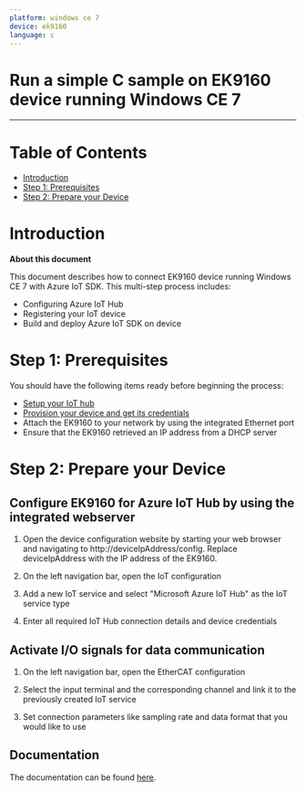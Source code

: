 ```yaml
---
platform: windows ce 7
device: ek9160
language: c
---
```


Run a simple C sample on EK9160 device running Windows CE 7
===
---

# Table of Contents

-   [Introduction](#Introduction)
-   [Step 1: Prerequisites](#Prerequisites)
-   [Step 2: Prepare your Device](#PrepareDevice)


<a name="Introduction"></a>
# Introduction

**About this document**

This document describes how to connect EK9160 device running Windows CE 7 with Azure IoT SDK. This multi-step process includes:
-   Configuring Azure IoT Hub
-   Registering your IoT device
-   Build and deploy Azure IoT SDK on device

<a name="Prerequisites"></a>
# Step 1: Prerequisites

You should have the following items ready before beginning the process:

- [Setup your IoT hub][lnk-setup-iot-hub]
- [Provision your device and get its credentials][lnk-manage-iot-hub]
- Attach the EK9160 to your network by using the integrated Ethernet port
- Ensure that the EK9160 retrieved an IP address from a DHCP server

<a name="PrepareDevice"></a>
# Step 2: Prepare your Device

## Configure EK9160 for Azure IoT Hub by using the integrated webserver

1.  Open the device configuration website by starting your web browser and navigating to http://deviceIpAddress/config.
    Replace deviceIpAddress with the IP address of the EK9160.

2.  On the left navigation bar, open the IoT configuration

3.  Add a new IoT service and select "Microsoft Azure IoT Hub" as the IoT service type

4.  Enter all required IoT Hub connection details and device credentials

## Activate I/O signals for data communication

1.  On the left navigation bar, open the EtherCAT configuration

2.  Select the input terminal and the corresponding channel and link it to the previously created IoT service

3.  Set connection parameters like sampling rate and data format that you would like to use

## Documentation

The documentation can be found [here](http://infosys.beckhoff.com).

[lnk-setup-iot-hub]: ../setup_iothub.md
[lnk-manage-iot-hub]: ../manage_iot_hub.md
